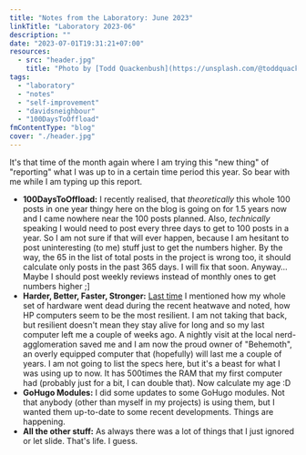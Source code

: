 ```yaml
---
title: "Notes from the Laboratory: June 2023"
linkTitle: "Laboratory 2023-06"
description: ""
date: "2023-07-01T19:31:21+07:00"
resources:
  - src: "header.jpg"
    title: "Photo by [Todd Quackenbush](https://unsplash.com/@toddquackenbush) via [Unsplash](https://unsplash.com/)"
tags:
  - "laboratory"
  - "notes"
  - "self-improvement"
  - "davidsneighbour"
  - "100DaysToOffload"
fmContentType: "blog"
cover: "./header.jpg"
---
```


It's that time of the month again where I am trying this "new thing" of "reporting" what I was up to in a certain time period this year. So bear with me while I am typing up this report.

- **100DaysToOffload:** I recently realised, that _theoretically_ this whole 100 posts in one year thingy here on the blog is going on for 1.5 years now and I came nowhere near the 100 posts planned. Also, _technically_ speaking I would need to post every three days to get to 100 posts in a year. So I am not sure if that will ever happen, because I am hesitant to post uninteresting (to me) stuff just to get the numbers higher. By the way, the 65 in the list of total posts in the project is wrong too, it should calculate only posts in the past 365 days. I will fix that soon. Anyway… Maybe I should post weekly reviews instead of monthly ones to get numbers higher ;]
- **Harder, Better, Faster, Stronger:** [Last time](/blog/2023/notes-from-the-laboratory-may) I mentioned how my whole set of hardware went dead during the recent heatwave and noted, how HP computers seem to be the most resilient. I am not taking that back, but resilient doesn't mean they stay alive for long and so my last computer left me a couple of weeks ago. A nightly visit at the local nerd-agglomeration saved me and I am now the proud owner of "Behemoth", an overly equipped computer that (hopefully) will last me a couple of years. I am not going to list the specs here, but it's a beast for what I was using up to now. It has 500times the RAM that my first computer had (probably just for a bit, I can double that). Now calculate my age :D
- **GoHugo Modules:** I did some updates to some GoHugo modules. Not that anybody (other than myself in my projects) is using them, but I wanted them up-to-date to some recent developments. Things are happening.
- **All the other stuff:** As always there was a lot of things that I just ignored or let slide. That's life. I guess.
